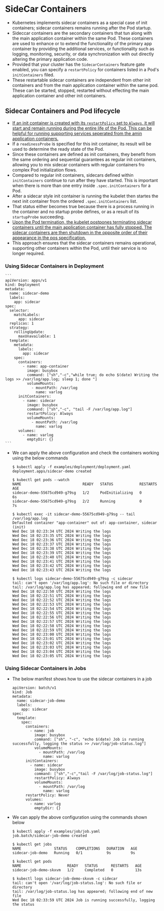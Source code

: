 # SideCar Containers
- Kubernetes implements sidecar containers as a special case of init containers; sidecar containers remains running after the Pod startup.
- Sideccar containers are the secondary containers that tun along with the main application container within the same Pod. These containers are used to enhance or to extend the functionality of the primary app container by providing the additional services, or functionality such as logging, monitoring, security, or data synchronization with out directly altering the primary application code.
- Provided that your cluster has the `SidecarContainers` feature gate enabled, you can specify a `restartPolicy` for containers listed in a Pod's `initContainers` filed.
- These restartable sidecar containers are independent from other init containers and from the main application container within the same pod. These can be started, stopped, restarted without effecting the main application container and other init containers.

## Sidecar Containers and Pod lifecycle
- <u>If an init container is created with its `restartPolicy` set to `Always`, it will start and remain running during the entire life of the Pod. This can be helpful for running supporting services seperated from the amin application containers.</u>
- If a `readinessProbe` is specified for this init container, its result will be used to determine the ready state of the Pod.
- Since these containers are defined as init containers, they benefit from the same ordering and sequential guarantees as regular init containers, allowing you to mix sidecar containers with regular containers fro complex Pod initialization flows.
- Compared to regular init containers, sidecars defined within `initContainers` continue to run after they have started. This is important when there is more than one entry inside `.spec.initContainers` for a Pod.
- After a sidecar style init container is running the kubelet then startes the next init container from the ordered `.spec.initContainers` list.
- That status either becomes true because there is a process running in the container and no startup probe defines, or as a result of its `startupProbe` succeeding.
- <u>Upon the Pod termination, the kubelet postpones terminating sidecar containers until the main application container has fully stopped. The sidecar containers are then shutdown in the opposite order of their appearance in the pos specification.</u>
- This approach ensures that the sidecar containers remains operational, supporting other containers within the Pod, until their service is no longer required.

### Using Sidecar Containers in Deployment
    ```
    apiVersion: apps/v1
    kind: Deployment
    metadata:
      name: sidecar-demo
      labels:
        app: sidecar
    spec:
      selector:
        matchLabels:
          app: sidecar
      replicas: 1
      strategy:
        rollingUpdate:
          maxUnavailable: 1
      template:
        metadata:
          labels:
            app: sidecar
        spec:
          containers:
            - name: app-container
              image: busybox
              command: ["sh","-c","while true; do echo $(date) Writing the logs >> /var/log/app.log; sleep 1; done "]
              volumeMounts:
                - mountPath: /var/log
                  name: varlog
          initContainers:
            - name: sidecar
              image: busybox
              command: ["sh","-c", "tail -F /var/log/app.log"]
              restartPolicy: Always
              volumeMounts:
                - mountPath: /var/log
                  name: varlog
          volumes:
            - name: varlog
              emptyDir: {}
    ```

- We can apply the above configuration and check the containers working using the below commands
    ```
    $ kubectl apply -f examples/deployment/deployment.yaml
    deployment.apps/sidecar-demo created
  
    $ kubectl get pods --watch
    NAME                            READY   STATUS            RESTARTS   AGE
    sidecar-demo-55675cd949-g79sg   1/2     PodInitializing   0          6s
    sidecar-demo-55675cd949-g79sg   2/2     Running           0          7s
    
    $ kubectl exec -it sidecar-demo-55675cd949-g79sg -- tail /var/log/app.log
    Defaulted container "app-container" out of: app-container, sidecar (init)
    Wed Dec 18 02:23:34 UTC 2024 Writing the logs
    Wed Dec 18 02:23:35 UTC 2024 Writing the logs
    Wed Dec 18 02:23:36 UTC 2024 Writing the logs
    Wed Dec 18 02:23:37 UTC 2024 Writing the logs
    Wed Dec 18 02:23:38 UTC 2024 Writing the logs
    Wed Dec 18 02:23:39 UTC 2024 Writing the logs
    Wed Dec 18 02:23:40 UTC 2024 Writing the logs
    Wed Dec 18 02:23:41 UTC 2024 Writing the logs
    Wed Dec 18 02:23:42 UTC 2024 Writing the logs
    Wed Dec 18 02:23:43 UTC 2024 Writing the logs                                                                        
           
    $ kubectl logs sidecar-demo-55675cd949-g79sg -c sidecar 
    tail: can't open '/var/log/app.log': No such file or directory
    tail: /var/log/app.log has appeared; following end of new file
    Wed Dec 18 02:22:50 UTC 2024 Writing the logs
    Wed Dec 18 02:22:51 UTC 2024 Writing the logs
    Wed Dec 18 02:22:52 UTC 2024 Writing the logs
    Wed Dec 18 02:22:53 UTC 2024 Writing the logs
    Wed Dec 18 02:22:54 UTC 2024 Writing the logs
    Wed Dec 18 02:22:55 UTC 2024 Writing the logs
    Wed Dec 18 02:22:56 UTC 2024 Writing the logs
    Wed Dec 18 02:22:57 UTC 2024 Writing the logs
    Wed Dec 18 02:22:58 UTC 2024 Writing the logs
    Wed Dec 18 02:22:59 UTC 2024 Writing the logs
    Wed Dec 18 02:23:00 UTC 2024 Writing the logs
    Wed Dec 18 02:23:01 UTC 2024 Writing the logs
    Wed Dec 18 02:23:02 UTC 2024 Writing the logs
    Wed Dec 18 02:23:03 UTC 2024 Writing the logs
    Wed Dec 18 02:23:04 UTC 2024 Writing the logs
    Wed Dec 18 02:23:05 UTC 2024 Writing the logs    
    ```


### Using Sidecar Containers in Jobs
- The below manifest shows how to use the sidecar containers in a job
    ```
    apiVersion: batch/v1
    kind: Job
    metadata:
      name: sidecar-job-demo
      labels:
        app: sidecar
    spec:
      template:
        spec:
          containers:
            - name: job
              image: busybox
              command: ["sh", "-c", "echo $(date) Job is running successfully, logging the status >> /var/log/job-status.log"]
              volumeMounts:
                - mountPath: /var/log
                  name: varlog
          initContainers:
            - name: sidecar
              image: busybox
              command: ["sh","-c","tail -F /var/log/job-status.log"]
              restartPolicy: Always
              volumeMounts:
                - mountPath: /var/log
                  name: varlog
          restartPolicy: Never
          volumes:
            - name: varlog
              emptyDir: {}
    
    ```
- We can apply the above configuration using the commands shown below
    ```
    $ kubectl apply -f examples/job/job.yaml
    job.batch/sidecar-job-demo created
    
    $ kubectl get jobs
    NAME               STATUS    COMPLETIONS   DURATION   AGE
    sidecar-job-demo   Running   0/1           9s         9s
    
    $ kubectl get pods
    NAME                     READY   STATUS      RESTARTS   AGE
    sidecar-job-demo-skxvm   1/2     Completed   0          13s
    
    $ kubectl logs sidecar-job-demo-skxvm -c sidecar
    tail: can't open '/var/log/job-status.log': No such file or directory
    tail: /var/log/job-status.log has appeared; following end of new file
    Wed Dec 18 02:33:59 UTC 2024 Job is running successfully, logging the status
    ```

